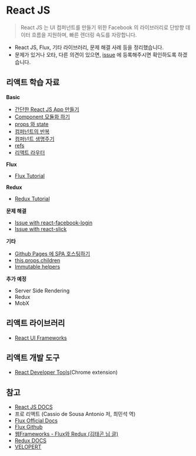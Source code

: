 # React JS
> React JS 는 UI 컴퍼넌트를 만들기 위한 Facebook 의 라이브러리로 단방향 데이터 흐름을 지원하며, 빠른 렌더링 속도를 자랑합니다.

- React JS, Flux, 기타 라이브러리, 문제 해결 사례 등을 정리했습니다.
- 문제가 있거나 오타, 다른 의견이 있으면, [issue](https://github.com/wonism/TIL/issues/new) 에 등록해주시면 확인하도록 하겠습니다.

## 리액트 학습 자료
__Basic__
- [간단한 React JS App 만들기](https://github.com/wonism/TIL/blob/master/front-end/reactjs/chapter/01.simple-react-app.md)
- [Component 모듈화 하기](https://github.com/wonism/TIL/blob/master/front-end/reactjs/chapter/02.component.md)
- [props 와 state](https://github.com/wonism/TIL/blob/master/front-end/reactjs/chapter/03.props-state.md)
- [컴퍼넌트의 반복](https://github.com/wonism/TIL/blob/master/front-end/reactjs/chapter/04.component-iteration.md)
- [컴퍼넌트 생명주기](https://github.com/wonism/TIL/blob/master/front-end/reactjs/chapter/05.component-lifecycle.md)
- [refs](https://github.com/wonism/TIL/blob/master/front-end/reactjs/chapter/06.refs.md)
- [리액트 라우터](https://github.com/wonism/TIL/blob/master/front-end/reactjs/chapter/07.router.md)

__Flux__
- [Flux Tutorial](https://github.com/wonism/TIL/tree/master/front-end/reactjs/flux-tutorial)

__Redux__
- [Redux Tutorial](https://github.com/wonism/TIL/tree/master/front-end/reactjs/redux-tutorial)

__문제 해결__
- [Issue with react-facebook-login](https://github.com/wonism/TIL/blob/master/front-end/reactjs/etc/issue--facebook-login.md)
- [Issue with react-slick](https://github.com/wonism/TIL/blob/master/front-end/reactjs/etc/issue--react-slick.md)

__기타__
- [Github Pages 에 SPA 호스팅하기](http://github.com/wonism/wonism.github.io-react)
- [this.props.children](https://github.com/wonism/TIL/blob/master/front-end/reactjs/etc/children.md)
- [Immutable helpers](https://github.com/wonism/TIL/blob/master/front-end/reactjs/etc/immutable-helpers.md)

__추가 예정__
- Server Side Rendering
- Redux
- MobX

## 리액트 라이브러리
- [React UI Frameworks](https://github.com/wonism/TIL/blob/master/front-end/reactjs/libraries/react-ui-frameworks.md)

## 리액트 개발 도구
- [React Developer Tools](https://chrome.google.com/webstore/detail/react-developer-tools/fmkadmapgofadopljbjfkapdkoienihi)(Chrome extension)

## 참고
- [React JS DOCS](https://facebook.github.io/react/docs/getting-started.html)
- 프로 리액트 (Cassio de Sousa Antonio 저, 최민석 역)
- [Flux Official Docs](https://facebook.github.io/flux/docs/in-depth-overview.html)
- [Flux Github](https://github.com/facebook/flux)
- [웹Frameworks - Flux와 Redux (김태곤 님 글)](http://webframeworks.kr/tutorials/react/flux/)
- [Redux DOCS](http://redux.js.org/)
- [VELOPERT](https://velopert.com/)

